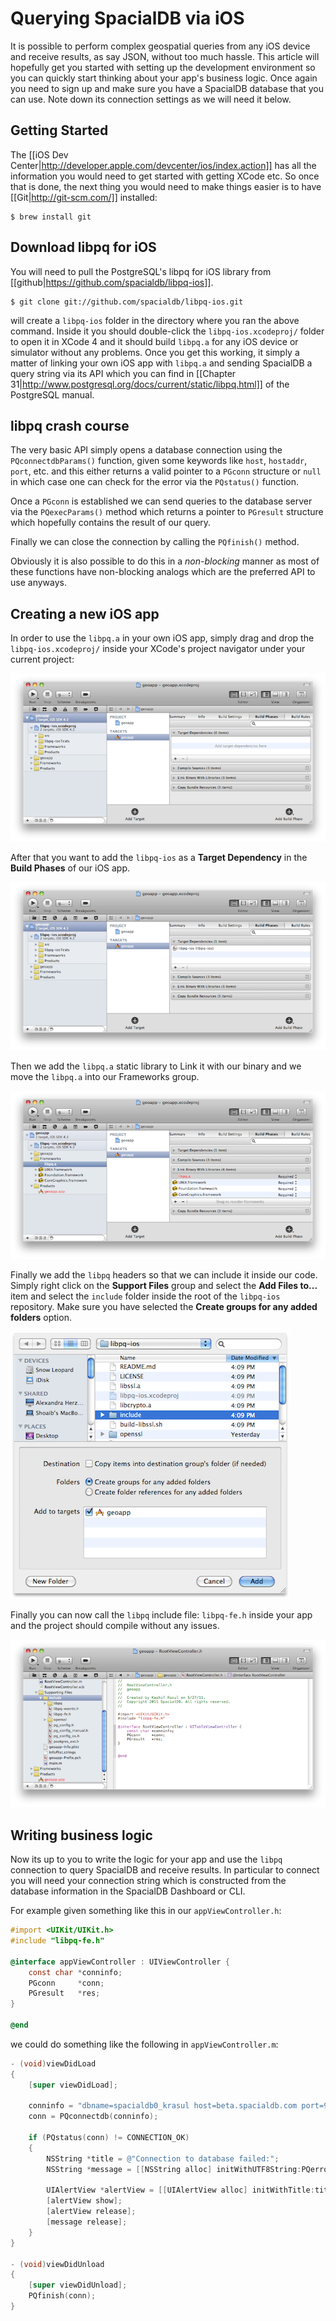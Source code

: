# Querying SpacialDB via iOS

It is possible to perform complex geospatial queries from any iOS device and receive results, as say JSON, without too much hassle. This article will hopefully get you started with setting up the development environment so you can quickly start thinking about your app's business logic. Once again you need to sign up and make sure you have a SpacialDB database that you can use. Note down its connection settings as we will need it below.

## Getting Started

The [[iOS Dev Center|http://developer.apple.com/devcenter/ios/index.action]] has all the information you would need to get started with getting XCode etc. So once that is done, the next thing you would need to make things easier is to have [[Git|http://git-scm.com/]] installed:

```console
$ brew install git
```

## Download libpq for iOS

You will need to pull the PostgreSQL's libpq for iOS library from [[github|https://github.com/spacialdb/libpq-ios]].

```console
$ git clone git://github.com/spacialdb/libpq-ios.git
```

will create a `libpq-ios` folder in the directory where you ran the above command. Inside it you should double-click the `libpq-ios.xcodeproj/` folder to open it in XCode 4 and it should build `libpq.a` for any iOS device or simulator without any problems. Once you get this working, it simply a matter of linking your own iOS app with `libpq.a` and sending SpacialDB a query string via its API which you can find in [[Chapter 31|http://www.postgresql.org/docs/current/static/libpq.html]] of the PostgreSQL manual.

## libpq crash course

The very basic API simply opens a database connection using the `PQconnectdbParams()` function, given some keywords like `host`, `hostaddr`, `port`, etc. and this either returns a valid pointer to a `PGconn` structure or `null` in which case one can check for the error via the `PQstatus()` function. 

Once a `PGconn` is established we can send queries to the database server via the `PQexecParams()` method which returns a pointer to `PGresult` structure which hopefully contains the result of our query. 

Finally we can close the connection by calling the `PQfinish()` method. 

Obviously it is also possible to do this in a *non-blocking* manner as most of these functions have non-blocking analogs which are the preferred API to use anyways.

## Creating a new iOS app

In order to use the `libpq.a` in your own iOS app, simply drag and drop the `libpq-ios.xcodeproj/` inside your XCode's project navigator under your current project:

![XCode-1](/img/xcode-1.png)

After that you want to add the `libpq-ios` as a **Target Dependency** in the **Build Phases** of our iOS app.

![XCode-2](/img/xcode-2.png)

Then we add the `libpq.a` static library to Link it with our binary and we move the `libpq.a` into our Frameworks group.

![XCode-3](/img/xcode-3.png)


Finally we add the `libpq` headers so that we can include it inside our code. Simply right click on the **Support Files** group and select the **Add Files to...** item and select the `include` folder inside the root of the  `libpq-ios` repository. Make sure you have selected the **Create groups for any added folders** option.

![XCode-4](/img/xcode-4.png)


Finally you can now call the `libpq` include file: `libpq-fe.h`  inside your app and the project should compile without any issues.

![XCode-5](/img/xcode-5.png)

## Writing business logic

Now its up to you to write the logic for your app and use the `libpq` connection to query SpacialDB and receive results. In particular to connect you will need your connection string which is constructed from the database information in the SpacialDB Dashboard or CLI.

For example given something like this in our `appViewController.h`:

```objective-c
#import <UIKit/UIKit.h>
#include "libpq-fe.h"

@interface appViewController : UIViewController {
    const char *conninfo;
    PGconn     *conn;
    PGresult   *res;
}

@end
```

we could do something like the following in `appViewController.m`:

```objective-c
- (void)viewDidLoad
{
    [super viewDidLoad];

    conninfo = "dbname=spacialdb0_krasul host=beta.spacialdb.com port=9999 user=krasul password=mypasswd";
    conn = PQconnectdb(conninfo);

    if (PQstatus(conn) != CONNECTION_OK)
    {
        NSString *title = @"Connection to database failed:";
        NSString *message = [[NSString alloc] initWithUTF8String:PQerrorMessage(conn)];

        UIAlertView *alertView = [[UIAlertView alloc] initWithTitle:title message:message delegate:self cancelButtonTitle:@"OK" otherButtonTitles:nil];
        [alertView show];
        [alertView release];
        [message release];
    }
}

- (void)viewDidUnload
{
    [super viewDidUnload];
    PQfinish(conn);
}
```